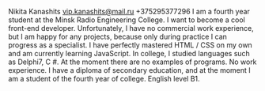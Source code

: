 Nikita Kanashits
vip.kanashits@mail.ru +375295377296
I am a fourth year student at the Minsk Radio Engineering College. I want to become a cool front-end developer. Unfortunately, I have no commercial work experience, but I am happy for any projects, because only during practice I can progress as a specialist.
I have perfectly mastered HTML / CSS on my own and am currently learning JavaScript. In college, I studied languages such as Delphi7, C #.
At the moment there are no examples of programs.
No work experience.
I have a diploma of secondary education, and at the moment I am a student of the fourth year of college.
English level B1.
